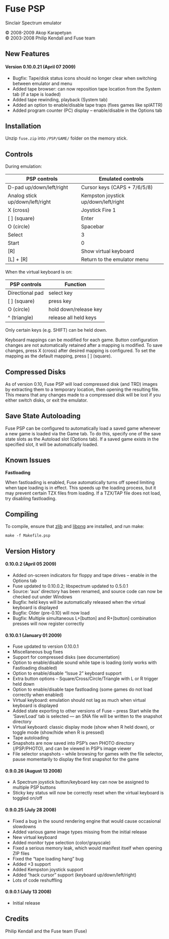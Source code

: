 Fuse PSP
========

Sinclair Spectrum emulator

&copy; 2008-2009 Akop Karapetyan  
&copy; 2003-2008 Philip Kendall and Fuse team

New Features
------------

#### Version 0.10.0.21 (April 07 2009)

*   Bugfix: Tape/disk status icons should no longer clear when switching between emulator and menu
*   Added tape browser: can now reposition tape location from the System tab (if a tape is loaded)
*   Added tape rewinding, playback (System tab)
*   Added an option to enable/disable tape traps (fixes games like splATTR)
*   Added program counter (PC) display – enable/disable in the Options tab

Installation
------------

Unzip `fuse.zip` into `/PSP/GAME/` folder on the memory stick.

Controls
--------

During emulation:

| PSP controls                    | Emulated controls            |
| ------------------------------- | ---------------------------- |
| D-pad up/down/left/right        | Cursor keys (CAPS + 7/6/5/8) |
| Analog stick up/down/left/right | Kempston joystick up/down/left/right |
| X (cross)                       | Joystick Fire 1              |
| [ ] (square)                    | Enter                        |
| O (circle)                      | Spacebar                     |
| Select                          | 3                            |
| Start                           | 0                            |
| [R]                             | Show virtual keyboard        |
| [L] + [R]                       | Return to the emulator menu  |

When the virtual keyboard is on:

| PSP controls                    | Function                 |
| ------------------------------- | ------------------------ |
| Directional pad                 | select key               |
| [ ] (square)                    | press key                |
| O (circle)                      | hold down/release key    |
| ^ (triangle)                    | release all held keys    |

Only certain keys (e.g. SHIFT) can be held down.

Keyboard mappings can be modified for each game. Button configuration changes are not automatically retained after a mapping is modified. To save changes, press X (cross) after desired mapping is configured. To set the mapping as the default mapping, press [ ] (square).

Compressed Disks
----------------

As of version 0.10, Fuse PSP will load compressed disk (and TRD) images by extracting them to a temporary location, then opening the resulting file. This means that any changes made to a compressed disk will be lost if you either switch disks, or exit the emulator.

Save State Autoloading
----------------------

Fuse PSP can be configured to automatically load a saved game whenever a new game is loaded via the Game tab. To do this, specify one of the save state slots as the Autoload slot (Options tab). If a saved game exists in the specified slot, it will be automatically loaded.

Known Issues
------------

**Fastloading**

When fastloading is enabled, Fuse automatically turns off speed limiting when tape loading is in effect. This speeds up the loading process, but it may prevent certain TZX files from loading. If a TZX/TAP file does not load, try disabling fastloading.

Compiling
---------

To compile, ensure that [zlib](svn://svn.pspdev.org/psp/trunk/zlib) and [libpng](svn://svn.pspdev.org/psp/trunk/libpng) are installed, and run make:

`make -f Makefile.psp`

Version History
---------------

#### 0.10.0.2 (April 05 2009)

*   Added on-screen indicators for floppy and tape drives – enable in the Options tab
*   Fuse updated to 0.10.0.2; libspectrum updated to 0.5.0.1
*   Source: ‘aux’ directory has been renamed, and source code can now be checked out under Windows
*   Bugfix: held keys will be automatically released when the virtual keyboard is displayed
*   Bugfix: Older (pre-0.10) will now load
*   Bugfix: Multiple simultaneous L+\[button\] and R+\[button\] combination presses will now register correctly

#### 0.10.0.1 (January 01 2009)

*   Fuse updated to version 0.10.0.1
*   Miscellaneous bug fixes
*   Support for compressed disks (see documentation)
*   Option to enable/disable sound while tape is loading (only works with Fastloading disabled)
*   Option to enable/disable “Issue 2” keyboard support
*   Extra button options – Square/Cross/Circle/Triangle with L or R trigger held down
*   Option to enable/disable tape fastloading (some games do not load correctly when enabled)
*   Virtual keyboard: emulation should not lag as much when virtual keyboard is displayed
*   Added state exporting to other versions of Fuse – press Start while the ‘Save/Load’ tab is selected — an SNA file will be written to the snapshot directory
*   Virtual keyboard: classic display mode (show when R held down), or toggle mode (show/hide when R is pressed)
*   Tape autoloading
*   Snapshots are now saved into PSP’s own PHOTO directory (/PSP/PHOTO), and can be viewed in PSP’s image viewer
*   File selector snapshots – while browsing for games with the file selector, pause momentarily to display the first snapshot for the game

#### 0.9.0.26 (August 13 2008)

*   A Spectrum joystick button/keyboard key can now be assigned to multiple PSP buttons
*   Sticky key status will now be correctly reset when the virtual keyboard is toggled on/off

#### 0.9.0.25 (July 28 2008)

*   Fixed a bug in the sound rendering engine that would cause occasional slowdowns
*   Added various game image types missing from the initial release
*   New virtual keyboard
*   Added monitor type selection (color/grayscale)
*   Fixed a serious memory leak, which would manifest itself when opening ZIP files
*   Fixed the “tape loading hang” bug
*   Added +3 support
*   Added Kempston joystick support
*   Added “hack cursor” support (keyboard up/down/left/right)
*   Lots of code reshuffling

#### 0.9.0.1 (July 13 2008)

*   Initial release

Credits
-------

Philip Kendall and the Fuse team (Fuse)
